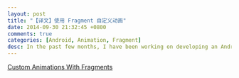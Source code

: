 ```yaml
---
layout: post
title: "【译文】使用 Fragment 自定义动画"
date: 2014-09-30 21:32:45 +0800
comments: true
categories: [Android, Animation, Fragment]
desc: In the past few months, I have been working on developing an Android application from the ground up. This app named after the name of the company, Capitaine Train, can be downloaded on the Google Play Store. Capitaine Train - which can literally be translated as “Captain Train” in English - is a 3-year-old startup born from a simple truth: getting train tickets in Europe was a pain in the ass. We, at Capitaine Train, aim to revolutionize the way people travel all around Europe by simplifying the overall train experience. The release of the Android application clearly represented an important step forward in this direction.
---
```


[Custom Animations With Fragments][1]

[1]: http://cyrilmottier.com/2014/05/20/custom-animations-with-fragments/